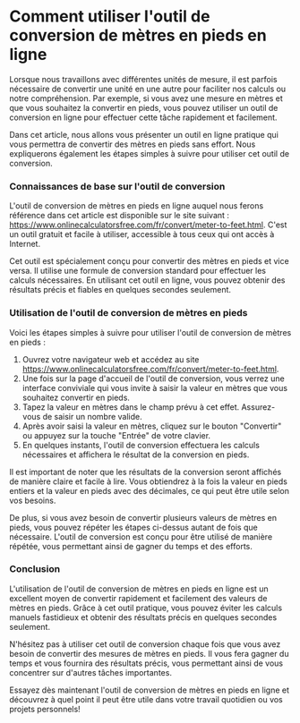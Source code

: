 Comment utiliser l'outil de conversion de mètres en pieds en ligne
==================================================================

Lorsque nous travaillons avec différentes unités de mesure, il est parfois nécessaire de convertir une unité en une autre pour faciliter nos calculs ou notre compréhension. Par exemple, si vous avez une mesure en mètres et que vous souhaitez la convertir en pieds, vous pouvez utiliser un outil de conversion en ligne pour effectuer cette tâche rapidement et facilement.

Dans cet article, nous allons vous présenter un outil en ligne pratique qui vous permettra de convertir des mètres en pieds sans effort. Nous expliquerons également les étapes simples à suivre pour utiliser cet outil de conversion.

### Connaissances de base sur l'outil de conversion

L'outil de conversion de mètres en pieds en ligne auquel nous ferons référence dans cet article est disponible sur le site suivant : <https://www.onlinecalculatorsfree.com/fr/convert/meter-to-feet.html>. C'est un outil gratuit et facile à utiliser, accessible à tous ceux qui ont accès à Internet.

Cet outil est spécialement conçu pour convertir des mètres en pieds et vice versa. Il utilise une formule de conversion standard pour effectuer les calculs nécessaires. En utilisant cet outil en ligne, vous pouvez obtenir des résultats précis et fiables en quelques secondes seulement.

### Utilisation de l'outil de conversion de mètres en pieds

Voici les étapes simples à suivre pour utiliser l'outil de conversion de mètres en pieds :

1. Ouvrez votre navigateur web et accédez au site <https://www.onlinecalculatorsfree.com/fr/convert/meter-to-feet.html>.
2. Une fois sur la page d'accueil de l'outil de conversion, vous verrez une interface conviviale qui vous invite à saisir la valeur en mètres que vous souhaitez convertir en pieds.
3. Tapez la valeur en mètres dans le champ prévu à cet effet. Assurez-vous de saisir un nombre valide.
4. Après avoir saisi la valeur en mètres, cliquez sur le bouton "Convertir" ou appuyez sur la touche "Entrée" de votre clavier.
5. En quelques instants, l'outil de conversion effectuera les calculs nécessaires et affichera le résultat de la conversion en pieds.

Il est important de noter que les résultats de la conversion seront affichés de manière claire et facile à lire. Vous obtiendrez à la fois la valeur en pieds entiers et la valeur en pieds avec des décimales, ce qui peut être utile selon vos besoins.

De plus, si vous avez besoin de convertir plusieurs valeurs de mètres en pieds, vous pouvez répéter les étapes ci-dessus autant de fois que nécessaire. L'outil de conversion est conçu pour être utilisé de manière répétée, vous permettant ainsi de gagner du temps et des efforts.

### Conclusion

L'utilisation de l'outil de conversion de mètres en pieds en ligne est un excellent moyen de convertir rapidement et facilement des valeurs de mètres en pieds. Grâce à cet outil pratique, vous pouvez éviter les calculs manuels fastidieux et obtenir des résultats précis en quelques secondes seulement.

N'hésitez pas à utiliser cet outil de conversion chaque fois que vous avez besoin de convertir des mesures de mètres en pieds. Il vous fera gagner du temps et vous fournira des résultats précis, vous permettant ainsi de vous concentrer sur d'autres tâches importantes.

Essayez dès maintenant l'outil de conversion de mètres en pieds en ligne et découvrez à quel point il peut être utile dans votre travail quotidien ou vos projets personnels!